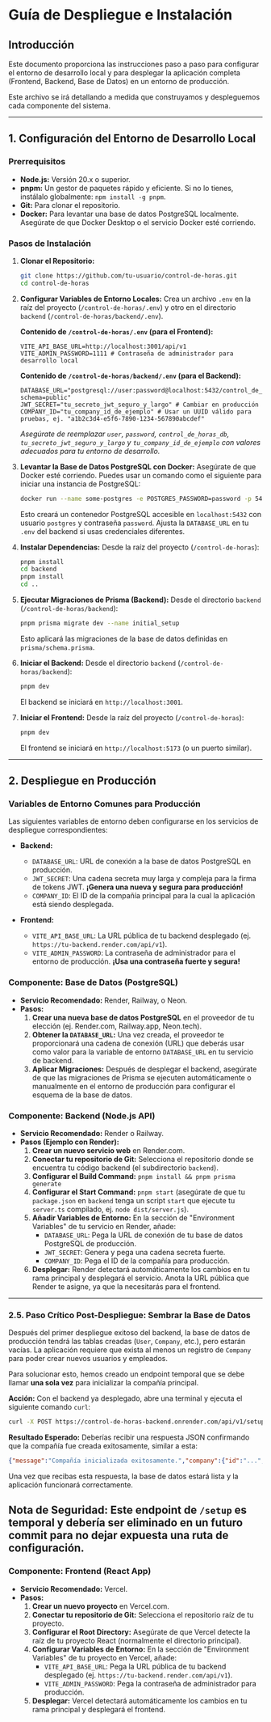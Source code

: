 # Guía de Despliegue e Instalación

## Introducción

Este documento proporciona las instrucciones paso a paso para configurar el entorno de desarrollo local y para desplegar la aplicación completa (Frontend, Backend, Base de Datos) en un entorno de producción.

Este archivo se irá detallando a medida que construyamos y despleguemos cada componente del sistema.

---

## 1. Configuración del Entorno de Desarrollo Local

### Prerrequisitos

*   **Node.js:** Versión 20.x o superior.
*   **pnpm:** Un gestor de paquetes rápido y eficiente. Si no lo tienes, instálalo globalmente: `npm install -g pnpm`.
*   **Git:** Para clonar el repositorio.
*   **Docker:** Para levantar una base de datos PostgreSQL localmente. Asegúrate de que Docker Desktop o el servicio Docker esté corriendo.

### Pasos de Instalación

1.  **Clonar el Repositorio:**
    ```bash
    git clone https://github.com/tu-usuario/control-de-horas.git
    cd control-de-horas
    ```

2.  **Configurar Variables de Entorno Locales:**
    Crea un archivo `.env` en la raíz del proyecto (`/control-de-horas/.env`) y otro en el directorio `backend` (`/control-de-horas/backend/.env`).

    **Contenido de `/control-de-horas/.env` (para el Frontend):**
    ```
    VITE_API_BASE_URL=http://localhost:3001/api/v1
    VITE_ADMIN_PASSWORD=1111 # Contraseña de administrador para desarrollo local
    ```

    **Contenido de `/control-de-horas/backend/.env` (para el Backend):**
    ```
    DATABASE_URL="postgresql://user:password@localhost:5432/control_de_horas_db?schema=public"
    JWT_SECRET="tu_secreto_jwt_seguro_y_largo" # Cambiar en producción
    COMPANY_ID="tu_company_id_de_ejemplo" # Usar un UUID válido para pruebas, ej. "a1b2c3d4-e5f6-7890-1234-567890abcdef"
    ```
    *Asegúrate de reemplazar `user`, `password`, `control_de_horas_db`, `tu_secreto_jwt_seguro_y_largo` y `tu_company_id_de_ejemplo` con valores adecuados para tu entorno de desarrollo.*

3.  **Levantar la Base de Datos PostgreSQL con Docker:**
    Asegúrate de que Docker esté corriendo. Puedes usar un comando como el siguiente para iniciar una instancia de PostgreSQL:
    ```bash
    docker run --name some-postgres -e POSTGRES_PASSWORD=password -p 5432:5432 -d postgres
    ```
    Esto creará un contenedor PostgreSQL accesible en `localhost:5432` con usuario `postgres` y contraseña `password`. Ajusta la `DATABASE_URL` en tu `.env` del backend si usas credenciales diferentes.

4.  **Instalar Dependencias:**
    Desde la raíz del proyecto (`/control-de-horas`):
    ```bash
    pnpm install
    cd backend
    pnpm install
    cd ..
    ```

5.  **Ejecutar Migraciones de Prisma (Backend):**
    Desde el directorio `backend` (`/control-de-horas/backend`):
    ```bash
    pnpm prisma migrate dev --name initial_setup
    ```
    Esto aplicará las migraciones de la base de datos definidas en `prisma/schema.prisma`.

6.  **Iniciar el Backend:**
    Desde el directorio `backend` (`/control-de-horas/backend`):
    ```bash
    pnpm dev
    ```
    El backend se iniciará en `http://localhost:3001`.

7.  **Iniciar el Frontend:**
    Desde la raíz del proyecto (`/control-de-horas`):
    ```bash
    pnpm dev
    ```
    El frontend se iniciará en `http://localhost:5173` (o un puerto similar).

---

## 2. Despliegue en Producción

### Variables de Entorno Comunes para Producción

Las siguientes variables de entorno deben configurarse en los servicios de despliegue correspondientes:

*   **Backend:**
    *   `DATABASE_URL`: URL de conexión a la base de datos PostgreSQL en producción.
    *   `JWT_SECRET`: Una cadena secreta muy larga y compleja para la firma de tokens JWT. **¡Genera una nueva y segura para producción!**
    *   `COMPANY_ID`: El ID de la compañía principal para la cual la aplicación está siendo desplegada.

*   **Frontend:**
    *   `VITE_API_BASE_URL`: La URL pública de tu backend desplegado (ej. `https://tu-backend.render.com/api/v1`).
    *   `VITE_ADMIN_PASSWORD`: La contraseña de administrador para el entorno de producción. **¡Usa una contraseña fuerte y segura!**

### Componente: Base de Datos (PostgreSQL)

*   **Servicio Recomendado:** Render, Railway, o Neon.
*   **Pasos:**
    1.  **Crear una nueva base de datos PostgreSQL** en el proveedor de tu elección (ej. Render.com, Railway.app, Neon.tech).
    2.  **Obtener la `DATABASE_URL`:** Una vez creada, el proveedor te proporcionará una cadena de conexión (URL) que deberás usar como valor para la variable de entorno `DATABASE_URL` en tu servicio de backend.
    3.  **Aplicar Migraciones:** Después de desplegar el backend, asegúrate de que las migraciones de Prisma se ejecuten automáticamente o manualmente en el entorno de producción para configurar el esquema de la base de datos.

### Componente: Backend (Node.js API)

*   **Servicio Recomendado:** Render o Railway.
*   **Pasos (Ejemplo con Render):**
    1.  **Crear un nuevo servicio web** en Render.com.
    2.  **Conectar tu repositorio de Git:** Selecciona el repositorio donde se encuentra tu código backend (el subdirectorio `backend`).
    3.  **Configurar el Build Command:** `pnpm install && pnpm prisma generate`
    4.  **Configurar el Start Command:** `pnpm start` (asegúrate de que tu `package.json` en `backend` tenga un script `start` que ejecute tu `server.ts` compilado, ej. `node dist/server.js`).
    5.  **Añadir Variables de Entorno:** En la sección de "Environment Variables" de tu servicio en Render, añade:
        *   `DATABASE_URL`: Pega la URL de conexión de tu base de datos PostgreSQL de producción.
        *   `JWT_SECRET`: Genera y pega una cadena secreta fuerte.
        *   `COMPANY_ID`: Pega el ID de la compañía para producción.
    6.  **Desplegar:** Render detectará automáticamente los cambios en tu rama principal y desplegará el servicio. Anota la URL pública que Render te asigne, ya que la necesitarás para el frontend.

---
### 2.5. Paso Crítico Post-Despliegue: Sembrar la Base de Datos

Después del primer despliegue exitoso del backend, la base de datos de producción tendrá las tablas creadas (`User`, `Company`, etc.), pero estarán vacías. La aplicación requiere que exista al menos un registro de `Company` para poder crear nuevos usuarios y empleados.

Para solucionar esto, hemos creado un endpoint temporal que se debe llamar **una sola vez** para inicializar la compañía principal.

**Acción:**
Con el backend ya desplegado, abre una terminal y ejecuta el siguiente comando `curl`:
```bash
curl -X POST https://control-de-horas-backend.onrender.com/api/v1/setup/initialize
```

**Resultado Esperado:**
Deberías recibir una respuesta JSON confirmando que la compañía fue creada exitosamente, similar a esta:
```json
{"message":"Compañía inicializada exitosamente.","company":{"id":"...","company_name":"Compañía Principal", ...}}
```
Una vez que recibas esta respuesta, la base de datos estará lista y la aplicación funcionará correctamente.

**Nota de Seguridad:** Este endpoint de `/setup` es temporal y debería ser eliminado en un futuro commit para no dejar expuesta una ruta de configuración.
---

### Componente: Frontend (React App)

*   **Servicio Recomendado:** Vercel.
*   **Pasos:**
    1.  **Crear un nuevo proyecto** en Vercel.com.
    2.  **Conectar tu repositorio de Git:** Selecciona el repositorio raíz de tu proyecto.
    3.  **Configurar el Root Directory:** Asegúrate de que Vercel detecte la raíz de tu proyecto React (normalmente el directorio principal).
    4.  **Configurar Variables de Entorno:** En la sección de "Environment Variables" de tu proyecto en Vercel, añade:
        *   `VITE_API_BASE_URL`: Pega la URL pública de tu backend desplegado (ej. `https://tu-backend.render.com/api/v1`).
        *   `VITE_ADMIN_PASSWORD`: Pega la contraseña de administrador para producción.
    5.  **Desplegar:** Vercel detectará automáticamente los cambios en tu rama principal y desplegará el frontend.